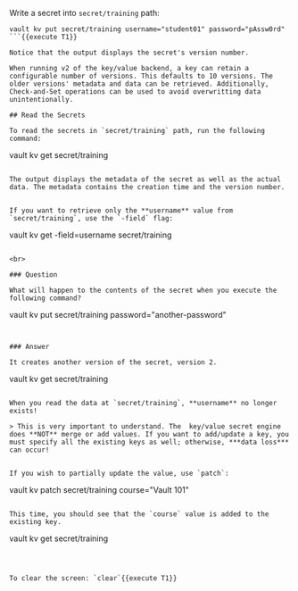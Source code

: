 Write a secret into `secret/training` path:

```
vault kv put secret/training username="student01" password="pAssw0rd"
```{{execute T1}}

Notice that the output displays the secret's version number.

When running v2 of the key/value backend, a key can retain a configurable number of versions. This defaults to 10 versions. The older versions' metadata and data can be retrieved. Additionally, Check-and-Set operations can be used to avoid overwritting data unintentionally.

## Read the Secrets

To read the secrets in `secret/training` path, run the following command:

```
vault kv get secret/training
```{{execute T1}}

The output displays the metadata of the secret as well as the actual data. The metadata contains the creation time and the version number.


If you want to retrieve only the **username** value from `secret/training`, use the `-field` flag:

```
vault kv get -field=username secret/training
```{{execute T1}}

<br>

### Question

What will happen to the contents of the secret when you execute the following command?

```
vault kv put secret/training password="another-password"
```{{execute T1}}

￼
### Answer

It creates another version of the secret, version 2.

```
vault kv get secret/training
```{{execute T1}}

When you read the data at `secret/training`, **username** no longer exists!

> This is very important to understand. The  key/value secret engine does **NOT** merge or add values. If you want to add/update a key, you must specify all the existing keys as well; otherwise, ***data loss*** can occur!


If you wish to partially update the value, use `patch`:

```
vault kv patch secret/training course="Vault 101"
```{{execute T1}}

This time, you should see that the `course` value is added to the existing key.

```
vault kv get secret/training
```{{execute T1}}



To clear the screen: `clear`{{execute T1}}
